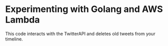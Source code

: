 # Experimenting with Golang and AWS Lambda

This code interacts with the TwitterAPI and deletes old tweets from your timeline.
